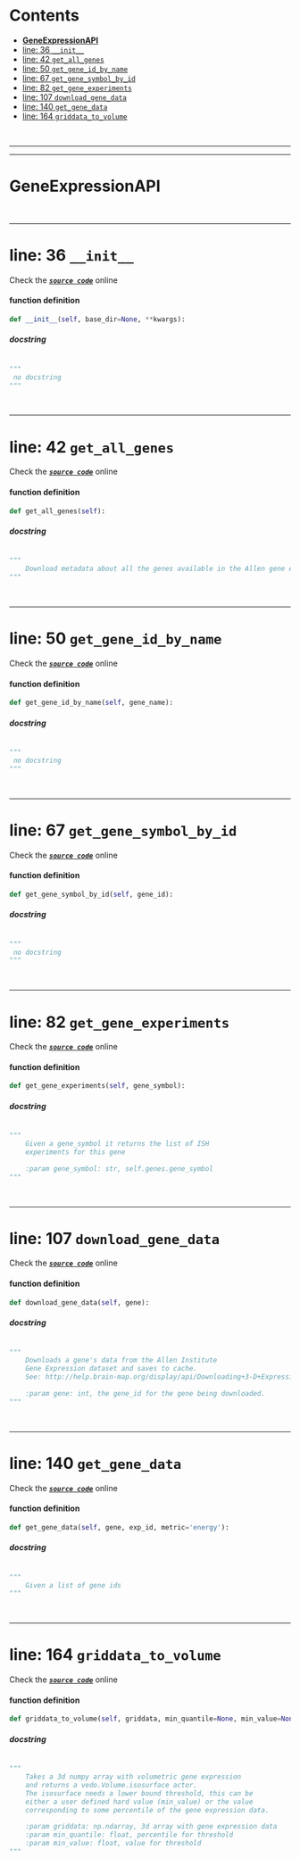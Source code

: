 



Contents
========

* [**GeneExpressionAPI**](#geneexpressionapi)
* [line: 36 `__init__`](#line-36-__init__)
* [line: 42 `get_all_genes`](#line-42-get_all_genes)
* [line: 50 `get_gene_id_by_name`](#line-50-get_gene_id_by_name)
* [line: 67 `get_gene_symbol_by_id`](#line-67-get_gene_symbol_by_id)
* [line: 82 `get_gene_experiments`](#line-82-get_gene_experiments)
* [line: 107 `download_gene_data`](#line-107-download_gene_data)
* [line: 140 `get_gene_data`](#line-140-get_gene_data)
* [line: 164 `griddata_to_volume`](#line-164-griddata_to_volume)


&nbsp;

--------

--------
# **GeneExpressionAPI**




&nbsp;

--------
# line: 36 `__init__`
  
Check the [***``source code``***](https://github.com/BrancoLab/BrainRender/tree/brainglobeintegration/blob/master/brainrender/gene_expression/api.py#L36) online
#### function definition


```python
def __init__(self, base_dir=None, **kwargs):
```
##### docstring
  


```python

"""
 no docstring 
"""
```

&nbsp;

--------
# line: 42 `get_all_genes`
  
Check the [***``source code``***](https://github.com/BrancoLab/BrainRender/tree/brainglobeintegration/blob/master/brainrender/gene_expression/api.py#L42) online
#### function definition


```python
def get_all_genes(self):
```
##### docstring
  


```python

"""
    Download metadata about all the genes available in the Allen gene expression dataset
"""
```

&nbsp;

--------
# line: 50 `get_gene_id_by_name`
  
Check the [***``source code``***](https://github.com/BrancoLab/BrainRender/tree/brainglobeintegration/blob/master/brainrender/gene_expression/api.py#L50) online
#### function definition


```python
def get_gene_id_by_name(self, gene_name):
```
##### docstring
  


```python

"""
 no docstring 
"""
```

&nbsp;

--------
# line: 67 `get_gene_symbol_by_id`
  
Check the [***``source code``***](https://github.com/BrancoLab/BrainRender/tree/brainglobeintegration/blob/master/brainrender/gene_expression/api.py#L67) online
#### function definition


```python
def get_gene_symbol_by_id(self, gene_id):
```
##### docstring
  


```python

"""
 no docstring 
"""
```

&nbsp;

--------
# line: 82 `get_gene_experiments`
  
Check the [***``source code``***](https://github.com/BrancoLab/BrainRender/tree/brainglobeintegration/blob/master/brainrender/gene_expression/api.py#L82) online
#### function definition


```python
def get_gene_experiments(self, gene_symbol):
```
##### docstring
  


```python

"""
    Given a gene_symbol it returns the list of ISH
    experiments for this gene
    
    :param gene_symbol: str, self.genes.gene_symbol
"""
```

&nbsp;

--------
# line: 107 `download_gene_data`
  
Check the [***``source code``***](https://github.com/BrancoLab/BrainRender/tree/brainglobeintegration/blob/master/brainrender/gene_expression/api.py#L107) online
#### function definition


```python
def download_gene_data(self, gene):
```
##### docstring
  


```python

"""
    Downloads a gene's data from the Allen Institute 
    Gene Expression dataset and saves to cache. 
    See: http://help.brain-map.org/display/api/Downloading+3-D+Expression+Grid+Data
    
    :param gene: int, the gene_id for the gene being downloaded.
"""
```

&nbsp;

--------
# line: 140 `get_gene_data`
  
Check the [***``source code``***](https://github.com/BrancoLab/BrainRender/tree/brainglobeintegration/blob/master/brainrender/gene_expression/api.py#L140) online
#### function definition


```python
def get_gene_data(self, gene, exp_id, metric='energy'):
```
##### docstring
  


```python

"""
    Given a list of gene ids
"""
```

&nbsp;

--------
# line: 164 `griddata_to_volume`
  
Check the [***``source code``***](https://github.com/BrancoLab/BrainRender/tree/brainglobeintegration/blob/master/brainrender/gene_expression/api.py#L164) online
#### function definition


```python
def griddata_to_volume(self, griddata, min_quantile=None, min_value=None, **kwargs):
```
##### docstring
  


```python

"""
    Takes a 3d numpy array with volumetric gene expression
    and returns a vedo.Volume.isosurface actor.
    The isosurface needs a lower bound threshold, this can be
    either a user defined hard value (min_value) or the value
    corresponding to some percentile of the gene expression data.
    
    :param griddata: np.ndarray, 3d array with gene expression data
    :param min_quantile: float, percentile for threshold
    :param min_value: float, value for threshold
"""
```
